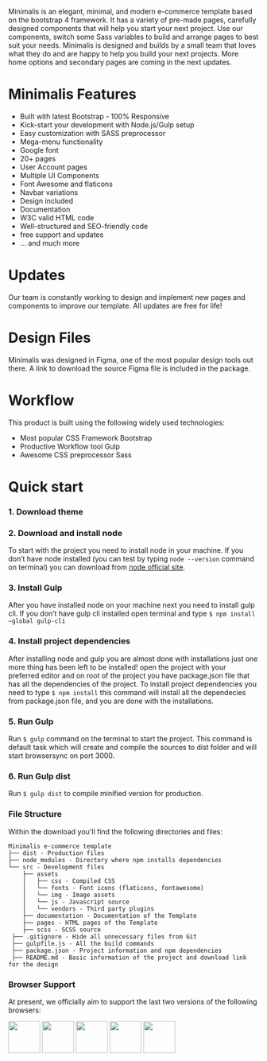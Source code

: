 Minimalis is an elegant, minimal, and modern e-commerce template based on the bootstrap 4 framework.
It has a variety of pre-made pages, carefully designed components that will help you start your next project.
Use our components, switch some Sass variables to build and arrange pages to best suit your needs.
Minimalis is designed and builds by a small team that loves what they do and are happy to help you build your next projects.
More home options and secondary pages are coming in the next updates.

# Minimalis Features
- Built with latest Bootstrap - 100% Responsive
- Kick-start your development with Node.js/Gulp setup
- Easy customization with SASS preprocessor
- Mega-menu functionality
- Google font
- 20+ pages
- User Account pages
- Multiple UI Components
- Font Awesome and flaticons
- Navbar variations
- Design included
- Documentation
- W3C valid HTML code
- Well-structured and SEO-friendly code
- free support and updates
- … and much more


# Updates
Our team is constantly working to design and implement new pages and components to improve our template. All updates are free for life!


# Design Files
Minimalis was designed in Figma, one of the most popular design tools out there. A link to download the source Figma file is included in the package.


# Workflow
This product is built using the following widely used technologies:

- Most popular CSS Framework Bootstrap
- Productive Workflow tool Gulp
- Awesome CSS preprocessor Sass


# Quick start

### 1. Download theme

### 2. Download and install node
To start with the project you need to install node in your machine. If you don’t have node installed (you can test by typing `node --version` command on terminal) you can download from [node official site](https://nodejs.org/en/download/).

### 3. Install Gulp
After you have installed node on your machine next you need to install gulp cli. If you don’t have gulp cli installed open terminal and type `$ npm install –global gulp-cli`

### 4. Install project dependencies
After installing node and gulp you are almost done with installations just one more thing has been left to be installed! open the project with your preferred editor and on root of the project you have package.json file that has all the dependencies of the project. To install project dependencies you need to type `$ npm install` this command will install all the dependecies from package.json file, and you are done with the installations.

### 5. Run Gulp
Run `$ gulp` command on the terminal to start the project. This command is default task which will create and compile the sources to dist folder and will start browsersync on port 3000.

### 6. Run Gulp dist
Run `$ gulp dist` to compile minified version for production.


### File Structure
Within the download you'll find the following directories and files:

```
Minimalis e-commerce template
├── dist - Production files
├── node_modules - Directory where npm installs dependencies
└── src - Development files
    ├── assets
    │   ├── css - Compiled CSS
    │   └── fonts - Font icons (flaticons, fontawesome)
    │   └── img - Image assets
    │   └── js - Javascript source
    │   └── vendors - Third party plugins
    ├── documentation - Documentation of the Template
    ├── pages - HTML pages of the Template
    ├── scss - SCSS source
 ├── .gitignore - Hide all unnecessary files from Git
 ├── gulpfile.js - All the build commands
 ├── package.json - Project information and npm dependencies
 ├── README.md - Basic information of the project and download link for the design
```

### Browser Support

At present, we officially aim to support the last two versions of the following browsers:

<img src="https://s3.amazonaws.com/creativetim_bucket/github/browser/chrome.png" width="64" height="64"> <img src="https://s3.amazonaws.com/creativetim_bucket/github/browser/firefox.png" width="64" height="64"> <img src="https://s3.amazonaws.com/creativetim_bucket/github/browser/edge.png" width="64" height="64"> <img src="https://s3.amazonaws.com/creativetim_bucket/github/browser/safari.png" width="64" height="64"> <img src="https://s3.amazonaws.com/creativetim_bucket/github/browser/opera.png" width="64" height="64">
